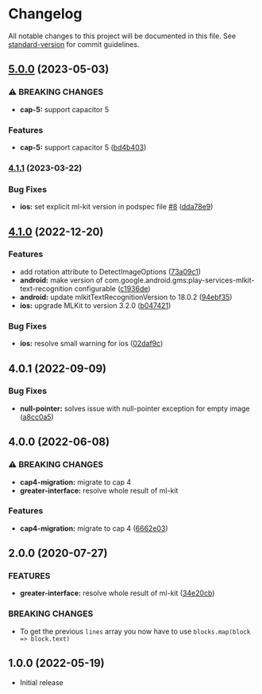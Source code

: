 # Changelog

All notable changes to this project will be documented in this file. See [standard-version](https://github.com/conventional-changelog/standard-version) for commit guidelines.

## [5.0.0](https://github.com/Pantrist-dev/capacitor-plugin-ml-kit-text-recognition/compare/v4.1.1...v5.0.0) (2023-05-03)


### ⚠ BREAKING CHANGES

* **cap-5:** support capacitor 5

### Features

* **cap-5:** support capacitor 5 ([bd4b403](https://github.com/Pantrist-dev/capacitor-plugin-ml-kit-text-recognition/commit/bd4b4039688896bd39d9dd87cf18637cee15d87b))

### [4.1.1](https://github.com/Pantrist-dev/capacitor-plugin-ml-kit-text-recognition/compare/v4.1.0...v4.1.1) (2023-03-22)


### Bug Fixes

* **ios:** set explicit ml-kit version in podspec file [#8](https://github.com/Pantrist-dev/capacitor-plugin-ml-kit-text-recognition/issues/8) ([dda78e9](https://github.com/Pantrist-dev/capacitor-plugin-ml-kit-text-recognition/commit/dda78e9d6c6d4a8c3697cc2b7d9b45fd8c6555ea))

## [4.1.0](https://github.com/Pantrist-dev/capacitor-plugin-ml-kit-text-recognition/compare/v4.0.1...v4.1.0) (2022-12-20)


### Features

* add rotation attribute to DetectImageOptions ([73a09c1](https://github.com/Pantrist-dev/capacitor-plugin-ml-kit-text-recognition/commit/73a09c1cb89ca45aa7b014ec0cf6e477aa846842))
* **android:** make version of com.google.android.gms:play-services-mlkit-text-recognition configurable ([c1936de](https://github.com/Pantrist-dev/capacitor-plugin-ml-kit-text-recognition/commit/c1936de5c4efeaae96bccfcc7daeca0ed0487977))
* **android:** update mlkitTextRecognitionVersion to 18.0.2 ([94ebf35](https://github.com/Pantrist-dev/capacitor-plugin-ml-kit-text-recognition/commit/94ebf35ab3aa6887d3c4563e4ef0ae83bda17cc7))
* **ios:** upgrade MLKit to version 3.2.0 ([b047421](https://github.com/Pantrist-dev/capacitor-plugin-ml-kit-text-recognition/commit/b047421131c5ef7b4de828c7cd2c840a1b02c7a9))


### Bug Fixes

* **ios:** resolve small warning for ios ([02daf9c](https://github.com/Pantrist-dev/capacitor-plugin-ml-kit-text-recognition/commit/02daf9c412481690ec6023481ffa53088ee1fa48))

## 4.0.1 (2022-09-09)

### Bug Fixes

* **null-pointer:** solves issue with null-pointer exception for empty image ([a8cc0a5](https://github.com/Pantrist-dev/capacitor-plugin-ml-kit-text-recognition/commit/a8cc0a595c124592dbdb6bfca813e658999b37f9))

## 4.0.0 (2022-06-08)

### ⚠ BREAKING CHANGES

* **cap4-migration:** migrate to cap 4
* **greater-interface:** resolve whole result of ml-kit

### Features

* **cap4-migration:** migrate to cap 4 ([6662e03](https://github.com/Pantrist-dev/capacitor-plugin-ml-kit-text-recognition/commit/6662e032111298f858005b67b0d207a9800228ff))


## 2.0.0 (2020-07-27)

### FEATURES

* **greater-interface:** resolve whole result of ml-kit ([34e20cb](https://github.com/Pantrist-dev/capacitor-plugin-ml-kit-text-recognition/commit/34e20cb1c6b68a4dd8d5ce27ab9fcf0ebc6d3a59))

### BREAKING CHANGES

- To get the previous `lines` array you now have to use `blocks.map(block => block.text)`


## 1.0.0 (2022-05-19)

- Initial release